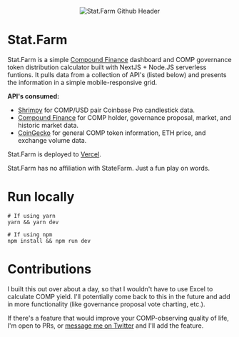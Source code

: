 <p align="center">
    <img src="https://i.imgur.com/ahmwq3S.png" alt="Stat.Farm Github Header">
</p>

# Stat.Farm
Stat.Farm is a simple [Compound Finance](https://compound.finance) dashboard and COMP governance token distribution calculator built with NextJS + Node.JS serverless funtions. It pulls data from a collection of API's (listed below) and presents the information in a simple mobile-responsive grid.

**API's consumed:**

* [Shrimpy](https://dev-api.shrimpy.io/) for COMP/USD pair Coinbase Pro candlestick data.
* [Compound Finance](https://api.compound.finance) for COMP holder, governance proposal, market, and historic market data.
* [CoinGecko](https://api.coingecko.com/api/v3/) for general COMP token information, ETH price, and exchange volume data.

Stat.Farm is deployed to [Vercel](https://vercel.com). 

Stat.Farm has no affiliation with StateFarm. Just a fun play on words.

# Run locally
```
# If using yarn
yarn && yarn dev

# If using npm
npm install && npm run dev
```
# Contributions

I built this out over about a day, so that I wouldn't have to use Excel to calculate COMP yield. I'll potentially come back to this in the future and add in more functionality (like governance proposal vote charting, etc.).

If there's a feature that would improve your COMP-observing quality of life, I'm open to PRs, or [message me on Twitter](https://twitter.com/_anishagnihotri) and I'll add the feature.